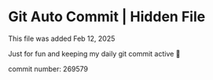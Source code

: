 # Git Auto Commit | Hidden File

This file was added Feb 12, 2025

Just for fun and keeping my daily git commit active 🤪

commit number: 269579
